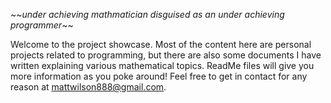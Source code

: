 \~~*under achieving mathmatician disguised as an under achieving programmer*\~~

Welcome to the project showcase. Most of the content here are personal projects related to programming, but there are also some documents I have written explaining various mathematical topics. ReadMe files will give you more information as you poke around! Feel free to get in contact for any reason at mattwilson888@gmail.com.
